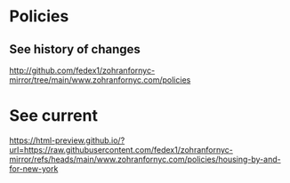 # Policies

## See history of changes
http://github.com/fedex1/zohranfornyc-mirror/tree/main/www.zohranfornyc.com/policies

# See current
https://html-preview.github.io/?url=https://raw.githubusercontent.com/fedex1/zohranfornyc-mirror/refs/heads/main/www.zohranfornyc.com/policies/housing-by-and-for-new-york
